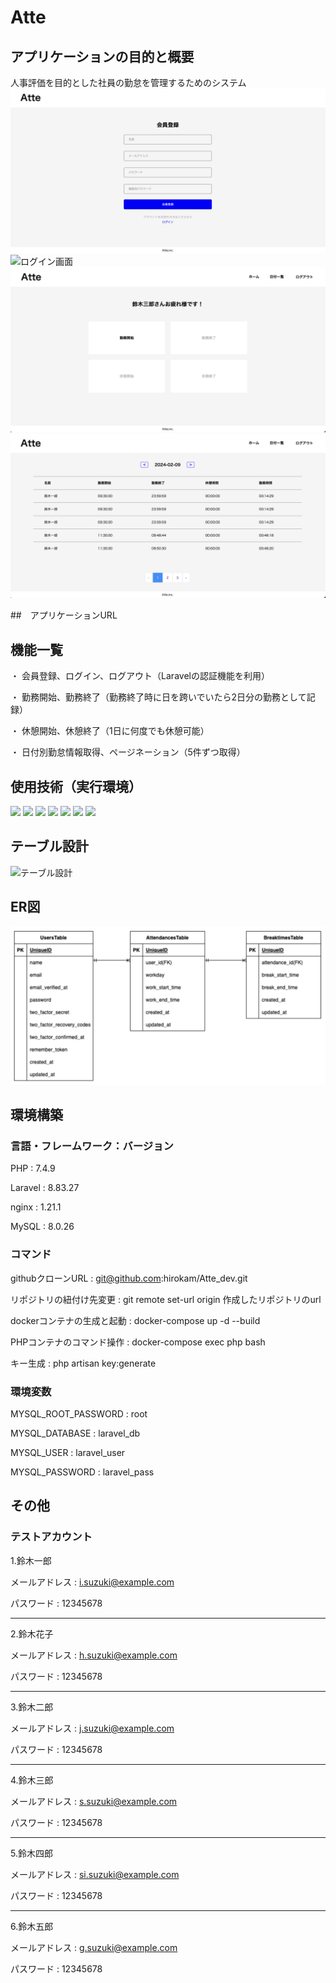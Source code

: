 # Atte

## アプリケーションの目的と概要
人事評価を目的とした社員の勤怠を管理するためのシステム
![会員登録画面](会員登録画面.png)
![ログイン画面](ログイン画面.png)
![ホーム画面](ホーム画面.png)
![日付別勤怠一覧画面](日付別勤怠一覧画面.png)


##　アプリケーションURL


## 機能一覧
・ 会員登録、ログイン、ログアウト（Laravelの認証機能を利用）

・ 勤務開始、勤務終了（勤務終了時に日を跨いでいたら2日分の勤務として記録）

・ 休憩開始、休憩終了（1日に何度でも休憩可能）

・ 日付別勤怠情報取得、ページネーション（5件ずつ取得）


## 使用技術（実行環境）
<img src="https://img.shields.io/badge/-Php-777BB4.svg?logo=php&style=plastic"> <img src="https://img.shields.io/badge/-Laravel-E74430.svg?logo=laravel&style=plastic"> <img src="https://img.shields.io/badge/-Mysql-4479A1.svg?logo=mysql&style=plastic"> <img src="https://img.shields.io/badge/-Nginx-269539.svg?logo=nginx&style=plastic"> <img src="https://img.shields.io/badge/-Apache-D22128.svg?logo=apache&style=plastic"> <img src="https://img.shields.io/badge/-Bootstrap-563D7C.svg?logo=bootstrap&style=plastic"> <img src="https://img.shields.io/badge/-Jquery-0769AD.svg?logo=jquery&style=plastic">

## テーブル設計
![テーブル設計](テーブル設計.png)

## ER図
![ER図](ER.png)


## 環境構築
### 言語・フレームワーク：バージョン

PHP : 7.4.9

Laravel : 8.83.27

nginx : 1.21.1

MySQL : 8.0.26


### コマンド
githubクローンURL : git@github.com:hirokam/Atte_dev.git

リポジトリの紐付け先変更 : git remote set-url origin 作成したリポジトリのurl

dockerコンテナの生成と起動 : docker-compose up -d --build

PHPコンテナのコマンド操作 : docker-compose exec php bash

キー生成 : php artisan key:generate


### 環境変数
MYSQL_ROOT_PASSWORD : root

MYSQL_DATABASE : laravel_db

MYSQL_USER : laravel_user

MYSQL_PASSWORD : laravel_pass


## その他
### テストアカウント
1.鈴木一郎

メールアドレス : i.suzuki@example.com

パスワード : 12345678

---

2.鈴木花子

メールアドレス : h.suzuki@example.com

パスワード : 12345678

----------------------------------------

3.鈴木二郎

メールアドレス : j.suzuki@example.com

パスワード : 12345678

----------------------------------------

4.鈴木三郎

メールアドレス : s.suzuki@example.com

パスワード : 12345678

----------------------------------------

5.鈴木四郎

メールアドレス : si.suzuki@example.com

パスワード : 12345678

----------------------------------------

6.鈴木五郎

メールアドレス : g.suzuki@example.com

パスワード : 12345678
